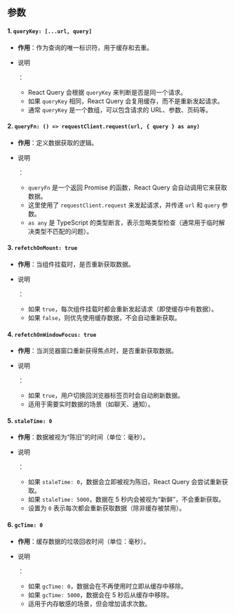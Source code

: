 ## 参数

#### 1. `queryKey: [...url, query]`

- **作用**：作为查询的唯一标识符，用于缓存和去重。

- 说明

  ：

  - React Query 会根据 `queryKey` 来判断是否是同一个请求。
  - 如果 `queryKey` 相同，React Query 会复用缓存，而不是重新发起请求。
  - 通常 `queryKey` 是一个数组，可以包含请求的 URL、参数、页码等。

#### 2. `queryFn: () => requestClient.request(url, { query } as any)`

- **作用**：定义数据获取的逻辑。

- 说明

  ：

  - `queryFn` 是一个返回 Promise 的函数，React Query 会自动调用它来获取数据。
  - 这里使用了 `requestClient.request` 来发起请求，并传递 `url` 和 `query` 参数。
  - `as any` 是 TypeScript 的类型断言，表示忽略类型检查（通常用于临时解决类型不匹配的问题）。

#### 3. `refetchOnMount: true`

- **作用**：当组件挂载时，是否重新获取数据。

- 说明

  ：

  - 如果 `true`，每次组件挂载时都会重新发起请求（即使缓存中有数据）。
  - 如果 `false`，则优先使用缓存数据，不会自动重新获取。

#### 4. `refetchOnWindowFocus: true`

- **作用**：当浏览器窗口重新获得焦点时，是否重新获取数据。

- 说明

  ：

  - 如果 `true`，用户切换回浏览器标签页时会自动刷新数据。
  - 适用于需要实时数据的场景（如聊天、通知）。

#### 5. `staleTime: 0`

- **作用**：数据被视为“陈旧”的时间（单位：毫秒）。

- 说明

  ：

  - 如果 `staleTime: 0`，数据会立即被视为陈旧，React Query 会尝试重新获取。
  - 如果 `staleTime: 5000`，数据在 5 秒内会被视为“新鲜”，不会重新获取。
  - 设置为 `0` 表示每次都会重新获取数据（除非缓存被禁用）。

#### 6. `gcTime: 0`

- **作用**：缓存数据的垃圾回收时间（单位：毫秒）。

- 说明

  ：

  - 如果 `gcTime: 0`，数据会在不再使用时立即从缓存中移除。
  - 如果 `gcTime: 5000`，数据会在 5 秒后从缓存中移除。
  - 适用于内存敏感的场景，但会增加请求次数。